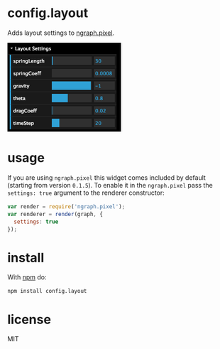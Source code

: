 # config.layout

Adds layout settings to [ngraph.pixel](https://github.com/anvaka/ngraph.pixel).

![Layout configuration UI](https://raw.githubusercontent.com/anvaka/config.layout/master/demo.png)

# usage

If you are using `ngraph.pixel` this widget comes included by default (starting
from version `0.1.5`). To enable it in the `ngraph.pixel` pass the `settings: true`
argument to the renderer constructor:

``` js
var render = require('ngraph.pixel');
var renderer = render(graph, {
  settings: true
});
```

# install

With [npm](https://npmjs.org) do:

```
npm install config.layout
```

# license

MIT
